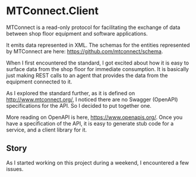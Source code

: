 # MTConnect.Client
MTConnect is a read-only protocol for facilitating the exchange of data between shop floor equipment and software applications.

It emits data represented in XML. The schemas for the entities represented by MTConnect are here: https://github.com/mtconnect/schema.

When I first encountered the standard, I got excited about how it is easy to surface data from the shop floor for immediate consumption. It is basically just making REST calls to an agent that provides the data from the equipment connected to it.

As I explored the standard further, as it is defined on http://www.mtconnect.org/, I noticed there are no Swagger (OpenAPI) specifications for the API. So I decided to put together one.

More reading on OpenAPI is here, https://www.openapis.org/. Once you have a specification of the API, it is easy to generate stub code for a service, and a client library for it.

## Story

As I started working on this project during a weekend, I encountered a few issues. 
